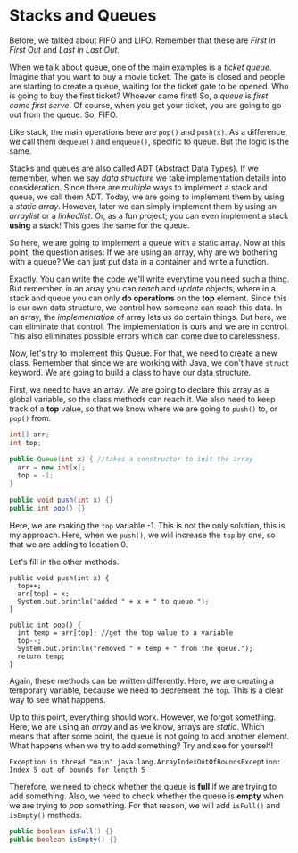 # Stacks and Queues

Before, we talked about FIFO and LIFO. Remember that these are *First in First Out* and *Last in Last Out*. 

When we talk about queue, one of the main examples is a *ticket queue*. Imagine that you want to buy a movie ticket. The gate is closed and people are starting to create a queue, waiting for the ticket gate to be opened. Who is going to buy the first ticket? Whoever came first! So, a *queue* is *first come first serve*. Of course, when you get your ticket, you are going to go out from the queue. So, FIFO.

Like stack, the main operations here are `pop()` and `push(x)`. As a difference, we call them `dequeue()` and `enqueue()`, specific to queue. But the logic is the same. 

Stacks and queues are also called ADT (Abstract Data Types). If we remember, when we say *data structure* we take implementation details into consideration. Since there are *multiple* ways to implement a stack and queue, we call them ADT. Today, we are going to implement them by using a *static array*. However, later we can simply implement them by using an *arraylist* or a *linkedlist*. Or, as a fun project; you can even implement a stack **using** a stack! This goes the same for the queue.

So here, we are going to implement a queue with a static array. Now at this point, the question arises: If we are using an array, why are we bothering with a queue? We can just put data in a container and write a function.

Exactly. You can write the code we'll write everytime you need such a thing. But remember, in an array you can *reach* and *update* objects, where in a stack and queue you can only **do operations** on the **top** element. Since this is our own data structure, we control how someone can reach this data. In an array, the *implementation* of array lets us do certain things. But here, we can eliminate that control. The implementation is ours and we are in control. This also eliminates possible errors which can come due to carelessness.

Now, let's try to implement this Queue. 
For that, we need to create a new class. Remember that since we are working with Java, we don't have `struct` keyword. We are going to build a class to have our data structure.

First, we need to have an array.
We are going to declare this array as a global variable, so the class methods can reach it. We also need to keep track of a **top** value, so that we know where we are going to `push()` to, or `pop()` from.

```java
int[] arr;
int top;

public Queue(int x) { //takes a constructor to init the array
  arr = new int[x];
  top = -1;
}

public void push(int x) {}
public int pop() {}
```

Here, we are making the `top` variable -1. This is not the only solution, this is my approach. 
Here, when we `push()`, we will increase the `top` by one, so that we are adding to location 0. 

Let's fill in the other methods. 

```
public void push(int x) {
  top++;
  arr[top] = x;
  System.out.println("added " + x + " to queue.");
}

public int pop() {
  int temp = arr[top]; //get the top value to a variable
  top--;
  System.out.println("removed " + temp + " from the queue.");
  return temp;
}
```

Again, these methods can be written differently. Here, we are creating a temporary variable, because we need to decrement the `top`. This is a clear way to see what happens.

Up to this point, everything should work. However, we forgot something. Here, we are using an *array* and as we know, arrays are *static*. Which means that after some point, the queue is not going to add another element. What happens when we try to add something? Try and see for yourself!

```
Exception in thread "main" java.lang.ArrayIndexOutOfBoundsException: Index 5 out of bounds for length 5
```

Therefore, we need to check whether the queue is **full** if we are trying to add something. Also, we need to check whether the queue is **empty** when we are trying to *pop* something. For that reason, we will add `isFull()` and `isEmpty()` methods.

```java
public boolean isFull() {}
public boolean isEmpty() {}
```







